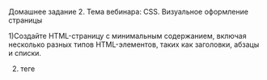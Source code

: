 Домашнее задание 2.
Тема вебинара: CSS. Визуальное оформление страницы


1)Создайте HTML-страницу с минимальным содержанием, включая несколько разных типов HTML-элементов, таких как заголовки, абзацы и списки.


2) теге <style> определите стили для заголовков <h1> и <h2>, задав им разные цвета текста и размеры шрифтов.

3) Добавьте изображение (<img>) на вашу HTML-страницу и используйте CSS, чтобы изменить его размер и выровнять по центру.

